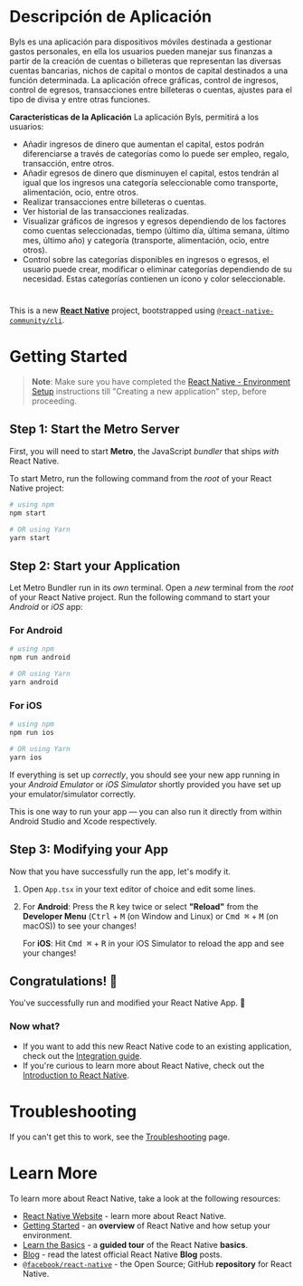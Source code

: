 # Descripción de Aplicación

Byls es una aplicación para dispositivos móviles destinada a gestionar gastos personales, en ella los usuarios pueden manejar sus finanzas a partir de la creación de cuentas o billeteras que representan las diversas cuentas bancarias, nichos de capital o montos de capital destinados a una función determinada.
La aplicación ofrece gráficas, control de ingresos, control de egresos, transacciones entre billeteras o cuentas, ajustes para el tipo de divisa y entre otras funciones.

**Características de la Aplicación**
La aplicación Byls, permitirá a los usuarios:
- Añadir ingresos de dinero que aumentan el capital, estos podrán diferenciarse a través de categorías como lo puede ser empleo, regalo, transacción, entre otros.
- Añadir egresos de dinero que disminuyen el capital, estos tendrán al igual que los ingresos una categoría seleccionable como transporte, alimentación, ocio, entre otros.
- Realizar transacciones entre billeteras o cuentas.
- Ver historial de las transacciones realizadas.
- Visualizar gráficos de ingresos y egresos dependiendo de los factores como cuentas seleccionadas, tiempo (último día, última semana, último mes, último año) y categoría (transporte, alimentación, ocio, entre otros).
- Control sobre las categorías disponibles en ingresos o egresos, el usuario puede crear, modificar o eliminar categorías dependiendo de su necesidad. Estas categorías contienen un ícono y color seleccionable.

#
This is a new [**React Native**](https://reactnative.dev) project, bootstrapped using [`@react-native-community/cli`](https://github.com/react-native-community/cli).

# Getting Started

>**Note**: Make sure you have completed the [React Native - Environment Setup](https://reactnative.dev/docs/environment-setup) instructions till "Creating a new application" step, before proceeding.

## Step 1: Start the Metro Server

First, you will need to start **Metro**, the JavaScript _bundler_ that ships _with_ React Native.

To start Metro, run the following command from the _root_ of your React Native project:

```bash
# using npm
npm start

# OR using Yarn
yarn start
```

## Step 2: Start your Application

Let Metro Bundler run in its _own_ terminal. Open a _new_ terminal from the _root_ of your React Native project. Run the following command to start your _Android_ or _iOS_ app:

### For Android

```bash
# using npm
npm run android

# OR using Yarn
yarn android
```

### For iOS

```bash
# using npm
npm run ios

# OR using Yarn
yarn ios
```

If everything is set up _correctly_, you should see your new app running in your _Android Emulator_ or _iOS Simulator_ shortly provided you have set up your emulator/simulator correctly.

This is one way to run your app — you can also run it directly from within Android Studio and Xcode respectively.

## Step 3: Modifying your App

Now that you have successfully run the app, let's modify it.

1. Open `App.tsx` in your text editor of choice and edit some lines.
2. For **Android**: Press the <kbd>R</kbd> key twice or select **"Reload"** from the **Developer Menu** (<kbd>Ctrl</kbd> + <kbd>M</kbd> (on Window and Linux) or <kbd>Cmd ⌘</kbd> + <kbd>M</kbd> (on macOS)) to see your changes!

   For **iOS**: Hit <kbd>Cmd ⌘</kbd> + <kbd>R</kbd> in your iOS Simulator to reload the app and see your changes!

## Congratulations! :tada:

You've successfully run and modified your React Native App. :partying_face:

### Now what?

- If you want to add this new React Native code to an existing application, check out the [Integration guide](https://reactnative.dev/docs/integration-with-existing-apps).
- If you're curious to learn more about React Native, check out the [Introduction to React Native](https://reactnative.dev/docs/getting-started).

# Troubleshooting

If you can't get this to work, see the [Troubleshooting](https://reactnative.dev/docs/troubleshooting) page.

# Learn More

To learn more about React Native, take a look at the following resources:

- [React Native Website](https://reactnative.dev) - learn more about React Native.
- [Getting Started](https://reactnative.dev/docs/environment-setup) - an **overview** of React Native and how setup your environment.
- [Learn the Basics](https://reactnative.dev/docs/getting-started) - a **guided tour** of the React Native **basics**.
- [Blog](https://reactnative.dev/blog) - read the latest official React Native **Blog** posts.
- [`@facebook/react-native`](https://github.com/facebook/react-native) - the Open Source; GitHub **repository** for React Native.
